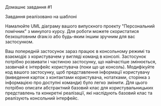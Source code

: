 Домашнє завдання #1

Завдання реалізовано на шаблоні

Намалюйте UML діаграму вашого випускного проекту "Персональний помічник" з минулого курсу. Для роботи можете скористатися безкоштовним draw.io або будь-яким іншим зручним для вас застосунком.

Ваш попередній застосунок зараз працює в консольному режимі та взаємодіє з користувачем у вигляді команд в консолі. Застосунок потрібно розвивати і частиною застосунку, що найчастіше змінюється, зазвичай є інтерфейс користувача (поки що це консоль). Модифікуйте код вашого застосунку, щоб представлення інформації користувачу (виведення карток з контактами користувача, нотатками, сторінка з інформацією про доступні команди) було легко змінити. Для цього потрібно описати абстрактний базовий клас для користувальницьких представлень та конкретні реалізації, які наслідують базовий клас та реалізують консольний інтерфейс.

